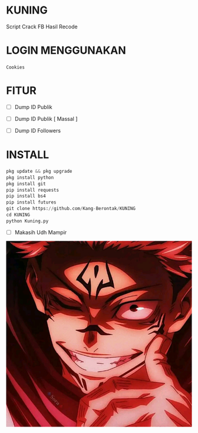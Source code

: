 # KUNING
Script Crack FB Hasil Recode

# LOGIN MENGGUNAKAN

`Cookies`

# FITUR

- [ ] Dump ID Publik

- [ ] Dump ID Publik [ Massal ]

- [ ] Dump ID Followers

# INSTALL

```python
pkg update && pkg upgrade
pkg install python
pkg install git
pip install requests
pip install bs4
pip install futures
git clone https://github.com/Kang-Berontak/KUNING
cd KUNING
python Kuning.py
```
- [ ] Makasih Udh Mampir

<p><img src="1653522559659.jpg" /></p>

